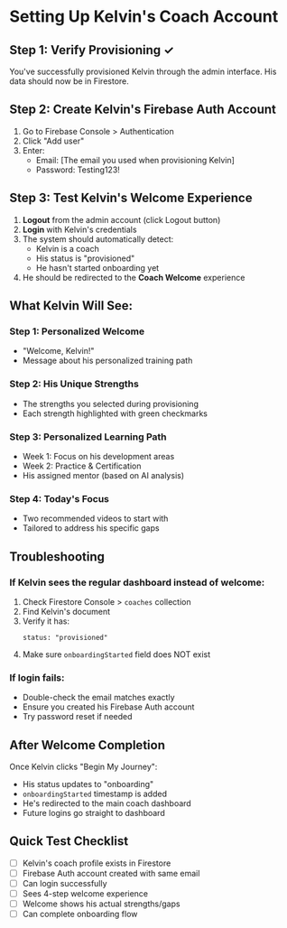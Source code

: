 # Setting Up Kelvin's Coach Account

## Step 1: Verify Provisioning ✓
You've successfully provisioned Kelvin through the admin interface. His data should now be in Firestore.

## Step 2: Create Kelvin's Firebase Auth Account
1. Go to Firebase Console > Authentication
2. Click "Add user"
3. Enter:
   - Email: [The email you used when provisioning Kelvin]
   - Password: Testing123!
   
## Step 3: Test Kelvin's Welcome Experience
1. **Logout** from the admin account (click Logout button)
2. **Login** with Kelvin's credentials
3. The system should automatically detect:
   - Kelvin is a coach
   - His status is "provisioned"
   - He hasn't started onboarding yet
4. He should be redirected to the **Coach Welcome** experience

## What Kelvin Will See:

### Step 1: Personalized Welcome
- "Welcome, Kelvin!"
- Message about his personalized training path

### Step 2: His Unique Strengths
- The strengths you selected during provisioning
- Each strength highlighted with green checkmarks

### Step 3: Personalized Learning Path
- Week 1: Focus on his development areas
- Week 2: Practice & Certification
- His assigned mentor (based on AI analysis)

### Step 4: Today's Focus
- Two recommended videos to start with
- Tailored to address his specific gaps

## Troubleshooting

### If Kelvin sees the regular dashboard instead of welcome:
1. Check Firestore Console > `coaches` collection
2. Find Kelvin's document
3. Verify it has:
   ```
   status: "provisioned"
   ```
4. Make sure `onboardingStarted` field does NOT exist

### If login fails:
- Double-check the email matches exactly
- Ensure you created his Firebase Auth account
- Try password reset if needed

## After Welcome Completion
Once Kelvin clicks "Begin My Journey":
- His status updates to "onboarding"
- `onboardingStarted` timestamp is added
- He's redirected to the main coach dashboard
- Future logins go straight to dashboard

## Quick Test Checklist
- [ ] Kelvin's coach profile exists in Firestore
- [ ] Firebase Auth account created with same email
- [ ] Can login successfully
- [ ] Sees 4-step welcome experience
- [ ] Welcome shows his actual strengths/gaps
- [ ] Can complete onboarding flow